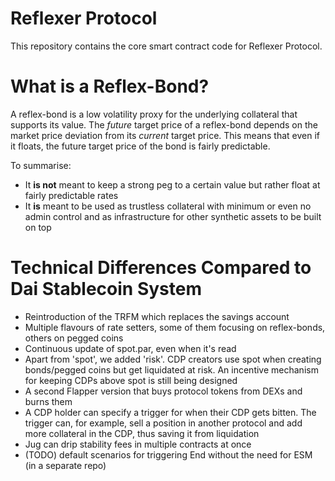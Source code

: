 # Reflexer Protocol

This repository contains the core smart contract code for Reflexer Protocol.

# What is a Reflex-Bond?

A reflex-bond is a low volatility proxy for the underlying collateral that supports its value. The _future_ target price of a reflex-bond depends on the market price deviation from its _current_ target price. This means that even if it floats, the future target price of the bond is fairly predictable.

To summarise:

- It __is not__ meant to keep a strong peg to a certain value but rather float at fairly predictable rates
- It __is__ meant to be used as trustless collateral with minimum or even no admin control and as infrastructure for other synthetic assets to be built on top

# Technical Differences Compared to Dai Stablecoin System

- Reintroduction of the TRFM which replaces the savings account
- Multiple flavours of rate setters, some of them focusing on reflex-bonds, others on pegged coins
- Continuous update of spot.par, even when it's read
- Apart from 'spot', we added 'risk'. CDP creators use spot when creating bonds/pegged coins but get liquidated at risk. An incentive mechanism for keeping CDPs above spot is still being designed
- A second Flapper version that buys protocol tokens from DEXs and burns them
- A CDP holder can specify a trigger for when their CDP gets bitten. The trigger can, for example, sell a position in another protocol and add more collateral in the CDP, thus saving it from liquidation
- Jug can drip stability fees in multiple contracts at once
- (TODO) default scenarios for triggering End without the need for ESM (in a separate repo)
